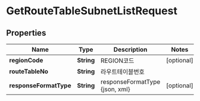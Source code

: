 
# GetRouteTableSubnetListRequest

## Properties
Name | Type | Description | Notes
------------ | ------------- | ------------- | -------------
**regionCode** | **String** | REGION코드 |  [optional]
**routeTableNo** | **String** | 라우트테이블번호 | 
**responseFormatType** | **String** | responseFormatType {json, xml} |  [optional]



